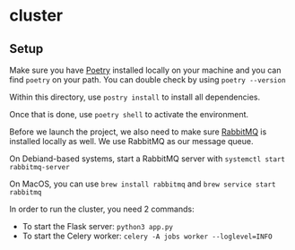# cluster

## Setup

Make sure you have [Poetry](https://python-poetry.org/docs/) installed locally on your machine and you can find `poetry` on your path.
You can double check by using `poetry --version`

Within this directory, use `postry install` to install all dependencies.

Once that is done, use `poetry shell` to activate the environment.

Before we launch the project, we also need to make sure [RabbitMQ](https://www.rabbitmq.com/download.html) is installed locally as well. We use RabbitMQ as our message queue.

On Debiand-based systems, start a RabbitMQ server with `systemctl start rabbitmq-server`

On MacOS, you can use `brew install rabbitmq` and `brew service start rabbitmq`

In order to run the cluster, you need 2 commands:

- To start the Flask server: `python3 app.py`
- To start the Celery worker: `celery -A jobs worker --loglevel=INFO`
